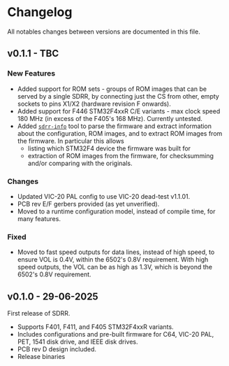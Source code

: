 # Changelog

All notables changes between versions are documented in this file.

## v0.1.1 - TBC

### New Features

- Added support for ROM sets - groups of ROM images that can be served by a single SDRR, by connecting just the CS from other, empty sockets to pins X1/X2 (hardware revision F onwards).
- Added support for F446 STM32F4xxR C/E variants - max clock speed 180 MHz (in excess of the F405's 168 MHz).  Currently untested.
- Added [`sdrr-info`](/sdrr-info/README.md) tool to parse the firmware and extract information about the configuration, ROM images, and to extract ROM images from the firmware.  In particular this allows
  - listing which STM32F4 device the firmware was built for
  - extraction of ROM images from the firmware, for checksumming and/or comparing with the originals.

### Changes

- Updated VIC-20 PAL config to use VIC-20 dead-test v1.1.01.
- PCB rev E/F gerbers provided (as yet unverified).
- Moved to a runtime configuration model, instead of compile time, for many features.

### Fixed

- Moved to fast speed outputs for data lines, instead of high speed, to ensure VOL is 0.4V, within the 6502's 0.8V requirement.  With high speed outputs, the VOL can be as high as 1.3V, which is beyond the 6502's 0.8V requirement.

## v0.1.0 - 29-06-2025

First release of SDRR.

- Supports F401, F411, and F405 STM32F4xxR variants.
- Includes configurations and pre-built firmware for C64, VIC-20 PAL, PET, 1541 disk drive, and IEEE disk drives.
- PCB rev D design included.
- Release binaries
